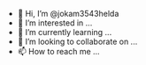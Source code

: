 - 👋 Hi, I’m @jokam3543helda
- 👀 I’m interested in ...
- 🌱 I’m currently learning ...
- 💞️ I’m looking to collaborate on ...
- 📫 How to reach me ...

<!---
jokam3543helda/jokam3543helda is a ✨ special ✨ repository because its `README.md` (this file) appears on your GitHub profile.
You can click the Preview link to take a look at your changes.
--->
